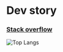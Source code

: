 # Dev story

### <a href="https://stackoverflow.com/users/6462382/elhoucine-ayoub">Stack overflow</a>

![Top Langs](https://awesome-github-stats.azurewebsites.net/user-stats/ayoubElhoucine?show_icons=true&cardType=github)
